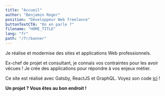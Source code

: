 ```yaml
---
title: "Accueil"
author: "Benjamin Roger"
position: "Développeur Web freelance"
buttonTextCTA: "On en parle ?"
filename: "HOME_TITLE"
lang: "fr"
path: "/fr/banner"
---
```


Je réalise et modernise des sites et applications Web professionnels.

Ex-chef de projet et consultant, je connais vos contraintes pour les avoir vécues ! Je crée des applications pour répondre à vos enjeux métier.

Ce site est réalisé avec Gatsby, ReactJS et GraphQL. Voyez son code [ici](https://github.com/Benjamin-Roger/gatsby-resume/) !

**Un projet ? Vous êtes au bon endroit&nbsp;!**